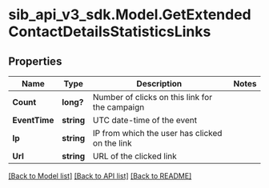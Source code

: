 # sib_api_v3_sdk.Model.GetExtendedContactDetailsStatisticsLinks
## Properties

Name | Type | Description | Notes
------------ | ------------- | ------------- | -------------
**Count** | **long?** | Number of clicks on this link for the campaign | 
**EventTime** | **string** | UTC date-time of the event | 
**Ip** | **string** | IP from which the user has clicked on the link | 
**Url** | **string** | URL of the clicked link | 

[[Back to Model list]](../README.md#documentation-for-models) [[Back to API list]](../README.md#documentation-for-api-endpoints) [[Back to README]](../README.md)

